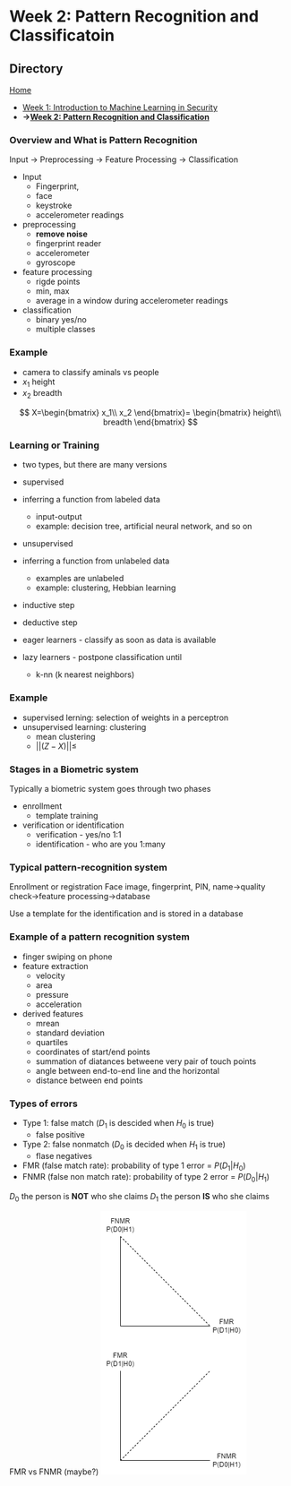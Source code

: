 # Week 2: Pattern Recognition and Classificatoin

## Directory
[Home](/README.md#table-of-contents)
- [Week 1: Introduction to Machine Learning in Security](/week1/README.md#Week-1--Introduction-to-Machine-Learning-in-Security)
- **&rarr;[Week 2: Pattern Recognition and Classification](/week2/README.md#week-2-pattern-recognition-and-classificatoin)**

### Overview and What is Pattern Recognition

Input &rarr; Preprocessing &rarr; Feature Processing &rarr; Classification

- Input
  - Fingerprint,
  - face
  - keystroke
  - accelerometer readings
- preprocessing
  - **remove noise**
  - fingerprint reader
  - accelerometer
  - gyroscope
- feature processing
  - rigde points
  - min, max
  - average in a window during accelerometer readings
- classification
  - binary yes/no
  - multiple classes

### Example

- camera to classify aminals vs people
- $x_1$ height
- $x_2$ breadth

$$
X=\begin{bmatrix}
x_1\\
x_2
\end{bmatrix}=
\begin{bmatrix}
height\\
breadth
\end{bmatrix}
$$

### Learning or Training
- two types, but there are many versions
- supervised
- inferring a function from labeled data
  - input-output
  - example: decision tree, artificial neural network, and so on
- unsupervised
- inferring a function from unlabeled data
  - examples are unlabeled
  - example: clustering, Hebbian learning

- inductive step
- deductive step

- eager learners - classify as soon as data is available
- lazy learners - postpone classification until 
  - k-nn (k nearest neighbors)

### Example

- supervised lerning: selection of weights in a perceptron
- unsupervised learning: clustering
  - mean clustering
  - $||(Z-X)||\leq$

### Stages in a Biometric system

Typically a biometric system goes through two phases
- enrollment
  - template training
- verification or identification
  - verification - yes/no 1:1
  - identification - who are you 1:many

### Typical pattern-recognition system 

Enrollment or registration
Face image, fingerprint, PIN, name&rarr;quality check&rarr;feature processing&rarr;database

Use a template for the identification and is stored in a database
### Example of a pattern recognition system

- finger swiping on phone
- feature extraction
  - velocity
  - area
  - pressure
  - acceleration
- derived features
  - mrean
  - standard deviation
  - quartiles
  - coordinates of start/end points
  - summation of diatances betweene very pair of touch points
  - angle between end-to-end line and the horizontal
  - distance between end points

### Types of errors
- Type 1: false match ($D_1$ is descided when $H_0$ is true)
  - false positive
- Type 2: false nonmatch ($D_0$ is decided when $H_1$ is true)
  - flase negatives
- FMR (false match rate): probability of type 1 error = $P(D_1|H_0)$
- FNMR (false non match rate): probability of type 2 error = $P(D_0|H_1)$

$D_0$ the person is **NOT** who she claims
$D_1$ the person **IS** who she claims

FMR vs FNMR (maybe?)
<img src='./images/FMR_FNRM.png'>